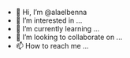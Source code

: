 - 👋 Hi, I’m @alaelbenna
- 👀 I’m interested in ...
- 🌱 I’m currently learning ...
- 💞️ I’m looking to collaborate on ...
- 📫 How to reach me ...

<!---
alaelbenna/alaelbenna is a ✨ special ✨ repository because its `README.md` (this file) appears on your GitHub profile.
You can click the Preview link to take a look at your changes.
--->
